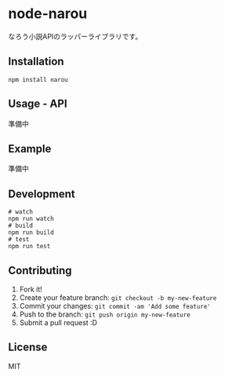 # node-narou

なろう小説APIのラッパーライブラリです。

## Installation

```
npm install narou
```

## Usage - API

準備中

## Example

準備中

## Development

```
# watch
npm run watch
# build
npm run build
# test
npm run test
```

## Contributing

1. Fork it!
2. Create your feature branch: `git checkout -b my-new-feature`
3. Commit your changes: `git commit -am 'Add some feature'`
4. Push to the branch: `git push origin my-new-feature`
5. Submit a pull request :D

## License

MIT